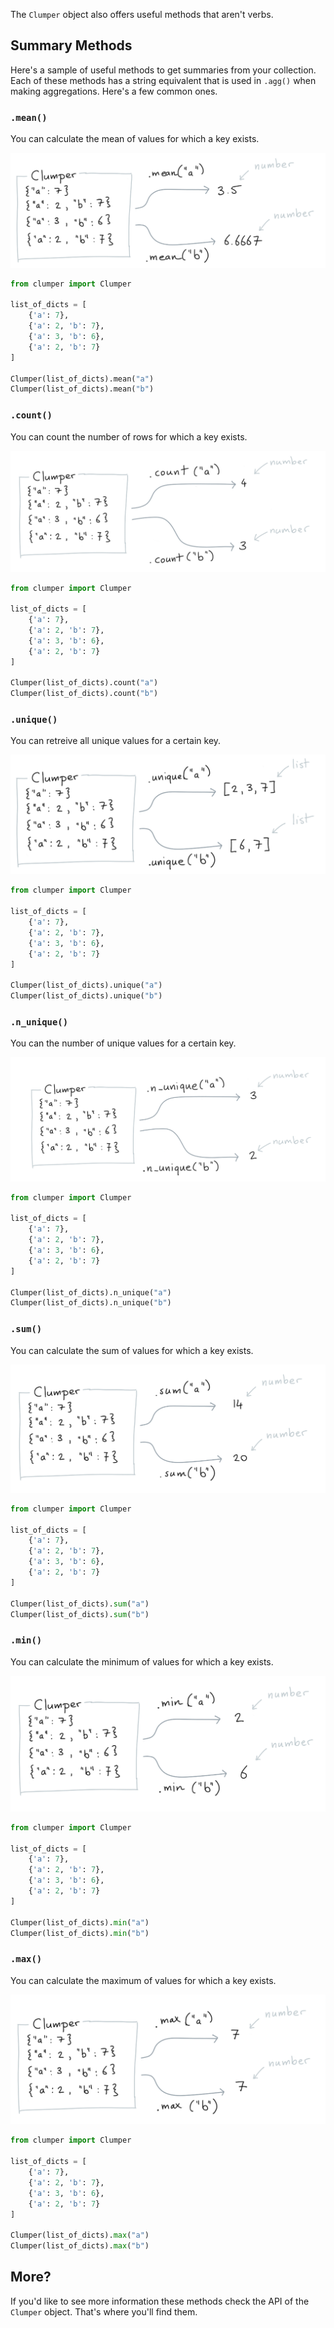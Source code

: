 The `Clumper` object also offers useful methods that aren't verbs.

## Summary Methods

Here's a sample of useful methods to get summaries from your collection.
Each of these methods has a string equivalent that is used in `.agg()`
when making aggregations. Here's a few common ones.

### `.mean()`

You can calculate the mean of values for which a key exists.

![](../img/mean.png)

```python
from clumper import Clumper

list_of_dicts = [
    {'a': 7},
    {'a': 2, 'b': 7},
    {'a': 3, 'b': 6},
    {'a': 2, 'b': 7}
]

Clumper(list_of_dicts).mean("a")
Clumper(list_of_dicts).mean("b")
```

### `.count()`

You can count the number of rows for which a key exists.

![](../img/count.png)

```python
from clumper import Clumper

list_of_dicts = [
    {'a': 7},
    {'a': 2, 'b': 7},
    {'a': 3, 'b': 6},
    {'a': 2, 'b': 7}
]

Clumper(list_of_dicts).count("a")
Clumper(list_of_dicts).count("b")
```

### `.unique()`

You can retreive all unique values for a certain key.

![](../img/unique.png)

```python
from clumper import Clumper

list_of_dicts = [
    {'a': 7},
    {'a': 2, 'b': 7},
    {'a': 3, 'b': 6},
    {'a': 2, 'b': 7}
]

Clumper(list_of_dicts).unique("a")
Clumper(list_of_dicts).unique("b")
```

### `.n_unique()`

You can the number of unique values for a certain key.

![](../img/nunique.png)

```python
from clumper import Clumper

list_of_dicts = [
    {'a': 7},
    {'a': 2, 'b': 7},
    {'a': 3, 'b': 6},
    {'a': 2, 'b': 7}
]

Clumper(list_of_dicts).n_unique("a")
Clumper(list_of_dicts).n_unique("b")
```

### `.sum()`

You can calculate the sum of values for which a key exists.

![](../img/sum.png)

```python
from clumper import Clumper

list_of_dicts = [
    {'a': 7},
    {'a': 2, 'b': 7},
    {'a': 3, 'b': 6},
    {'a': 2, 'b': 7}
]

Clumper(list_of_dicts).sum("a")
Clumper(list_of_dicts).sum("b")
```

### `.min()`

You can calculate the minimum of values for which a key exists.

![](../img/min.png)

```python
from clumper import Clumper

list_of_dicts = [
    {'a': 7},
    {'a': 2, 'b': 7},
    {'a': 3, 'b': 6},
    {'a': 2, 'b': 7}
]

Clumper(list_of_dicts).min("a")
Clumper(list_of_dicts).min("b")
```

### `.max()`

You can calculate the maximum of values for which a key exists.

![](../img/max.png)

```python
from clumper import Clumper

list_of_dicts = [
    {'a': 7},
    {'a': 2, 'b': 7},
    {'a': 3, 'b': 6},
    {'a': 2, 'b': 7}
]

Clumper(list_of_dicts).max("a")
Clumper(list_of_dicts).max("b")
```

## More?

If you'd like to see more information these methods check the API
of the `Clumper` object. That's where you'll find them.
